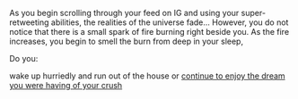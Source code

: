 As you begin scrolling through your feed on IG and using your 
super-retweeting abilities, the realities of the universe fade...
However, you do not notice that there is a small spark of fire burning
right beside you. As the fire increases, you begin to smell the burn 
from deep in your sleep,

Do you:

wake up hurriedly and run out of the house or
[continue to enjoy the dream you were having of your crush](/burn-down-the-house/house-burn.md)
